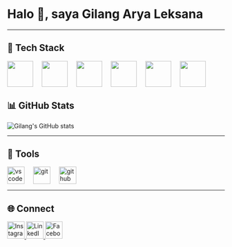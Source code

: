 # Halo 👋, saya Gilang Arya Leksana

---

## 🧰 Tech Stack
<p style="display: flex; gap: 20px; width: 100%;">
  <img src="https://cdn.jsdelivr.net/gh/devicons/devicon/icons/html5/html5-original.svg" width="60"/>
  <img src="https://cdn.jsdelivr.net/gh/devicons/devicon/icons/css3/css3-original.svg" width="60"/>
  <img src="https://cdn.jsdelivr.net/gh/devicons/devicon/icons/javascript/javascript-original.svg" width="60"/>
  <img src="https://cdn.jsdelivr.net/gh/devicons/devicon/icons/php/php-original.svg" width="60"/>
  <img src="https://cdn.jsdelivr.net/gh/devicons/devicon/icons/python/python-original.svg" width="60"/>
  <img src="https://cdn.jsdelivr.net/gh/devicons/devicon/icons/java/java-original.svg" width="60"/>
</p>

## 📊 GitHub Stats
![Gilang's GitHub stats](https://github-readme-stats.vercel.app/api?username=gilangarya&show_icons=true&theme=tokyonight)

---

## 🔧 Tools
<p align="left" style="display: flex; gap: 20px;">
  <img src="https://cdn.jsdelivr.net/gh/devicons/devicon/icons/vscode/vscode-original.svg" alt="vscode" width="40"/>
  <img src="https://cdn.jsdelivr.net/gh/devicons/devicon/icons/git/git-original.svg" alt="git" width="40"/>
  <img src="https://cdn.jsdelivr.net/gh/devicons/devicon/icons/github/github-original.svg" alt="github" width="40"/>
</p>

---

## 🌐 Connect
<p align="left">
  <a href="https://instagram.com/gryaaaaaa_" target="_blank">
    <img src="https://cdn.jsdelivr.net/gh/devicons/devicon/icons/instagram/instagram-original.svg" alt="Instagram" width="40"/>
  </a>
  <a href="https://linkedin.com/in/gilangarya" target="_blank">
    <img src="https://cdn.jsdelivr.net/gh/devicons/devicon/icons/linkedin/linkedin-original.svg" alt="LinkedIn" width="40"/>
  </a>
  <a href="https://facebook.com/GilangAryaLeksana" target="_blank">
    <img src="https://cdn.jsdelivr.net/gh/devicons/devicon/icons/facebook/facebook-original.svg" alt="Facebook" width="40"/>
  </a>
</p>
